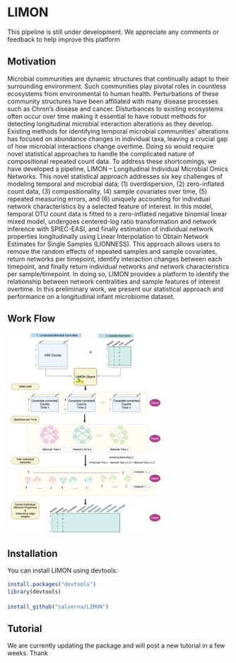 
<!-- README.md is generated from README.Rmd. Please edit that file -->

<!-- README.md is generated from README.Rmd. Please edit that file -->

# LIMON

<!-- badges: start -->

<!-- badges: end -->

This pipeline is still under development. We appreciate any comments or
feedback to help improve this platform

## Motivation

Microbial communities are dynamic structures that continually adapt to
their surrounding environment. Such communities play pivotal roles in
countless ecosystems from environmental to human health. Perturbations
of these community structures have been affiliated with many disease
processes such as Chron’s disease and cancer. Disturbances to existing
ecosystems often occur over time making it essential to have robust
methods for detecting longitudinal microbial interaction alterations as
they develop. Existing methods for identifying temporal microbial
communities’ alterations has focused on abundance changes in individual
taxa, leaving a crucial gap of how microbial interactions change
overtime. Doing so would require novel statistical approaches to handle
the complicated nature of compositional repeated count data. To address
these shortcomings, we have developed a pipeline, LIMON – Longitudinal
Individual Microbial Omics Networks. This novel statistical approach
addresses six key challenges of modeling temporal and microbial data;
(1) overdispersion, (2) zero-inflated count data, (3) compositionality,
(4) sample covariates over time, (5) repeated measuring errors, and (6)
uniquely accounting for individual network characteristics by a selected
feature of interest. In this model, temporal OTU count data is fitted to
a zero-inflated negative binomial linear mixed model, undergoes
centered-log ratio transformation and network inference with SPIEC-EASI,
and finally estimation of individual network properties longitudinally
using Linear Interpolation to Obtain Network Estimates for Single
Samples (LIONNESS). This approach allows users to remove the random
effects of repeated samples and sample covariates, return networks per
timepoint, identify interaction changes between each timepoint, and
finally return individual networks and network characteristics per
sample/timepoint. In doing so, LIMON provides a platform to identify the
relationship between network centralities and sample features of
interest overtime. In this preliminary work, we present our statistical
approach and performance on a longitudinal infant microbiome dataset.

## Work Flow

<img src="man/figures/README-LIMONapproach.png" width="70%" />

## Installation

You can install LIMON using devtools:

``` r
install.packages("devtools")
library(devtools)

install_github("salverna/LIMON")
```

## Tutorial

We are currently updating the package and will post a new tutorial in a
few weeks. Thank
